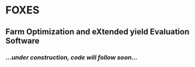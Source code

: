 # FOXES
## Farm Optimization and eXtended yield Evaluation Software

### _...under construction, code will follow soon..._

